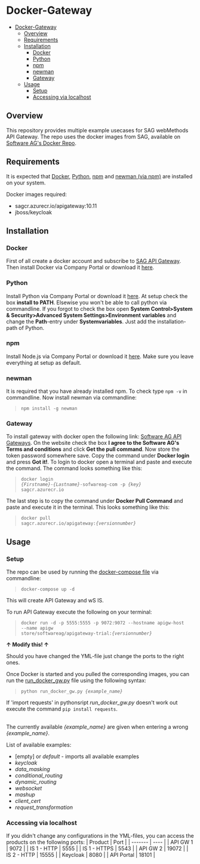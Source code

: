 # Docker-Gateway

- [Docker-Gateway](#docker-gateway)
  - [Overview](#overview)
  - [Requirements](#requirements)
  - [Installation](#installation)
    - [Docker](#docker)
    - [Python](#python)
    - [npm](#npm)
    - [newman](#newman)
    - [Gateway](#gateway)
  - [Usage](#usage)
    - [Setup](#setup)
    - [Accessing via localhost](#accessing-via-localhost)

## Overview
This repository provides multiple example usecases for SAG webMethods API Gateway.
The repo uses the docker images from SAG, available on [Software AG's Docker Repo](https://containers.softwareag.com/products).

## Requirements
It is expected that [Docker](https://docs.docker.com/get-docker/), [Python](https://www.python.org/downloads/), [npm](https://nodejs.org/en/download/) and [newman (via npm)](https://www.npmjs.com/package/newman#getting-started) are installed on your system.

Docker images required:
- sagcr.azurecr.io/apigateway:10.11
- jboss/keycloak

## Installation
### Docker
First of all create a docker account and subscribe to [SAG API Gateway](https://hub.docker.com/publishers/softwareag). Then install Docker via Company Portal or download it [here](https://docs.docker.com/get-docker).

### Python
Install Python via Company Portal or download it [here](https://www.python.org/downloads/).
At setup check the box <b>install to PATH</b>. Elsewise you won't be able to call python via commandline.
If you forgot to check the box open **System Control>System & Security>Advanced System Settings>Environment variables** and change the **Path**-entry under **Systemvariables**. Just add the installation-path of Python.

### npm
Install Node.js via Company Portal or download it [here](https://nodejs.org/en/download/). Make sure you leave everything at setup as default.

### newman
It is required that you have already installed npm. To check type <code>npm -v</code> in commandline.
Now install newman via commandline: <br>
><code>npm install -g newman</code>

### Gateway
To install gateway with docker open the following link: [Software AG API Gateways](https://containers.softwareag.com/products/apigateway).
On the website check the box <b>I agree to the Software AG's Terms and conditions</b> and click **Get the pull command**. Now store the token password somewhere save. Copy the command under **Docker login** and press **Got it!**.
To login to docker open a terminal and paste and execute the command. The command looks something like this:
><code>docker login *{Firstname}*-*{Lastname}*-sofwareag-com -p *{key}* sagcr.azurecr.io</code>

The last step is to copy the command under **Docker Pull Command** and paste and execute it in the terminal. This looks something like this:
><code>docker pull sagcr.azurecr.io/apigateway:*{versionnumber}*</code>

## Usage

### Setup
The repo can be used by running the [docker-compose file](docker-compose.yml) via commandline:
><code>docker-compose up -d</code>

This will create API Gateway and wS IS.

To run API Gateway execute the following on your terminal:
><code>docker run -d -p 5555:5555 -p 9072:9072 --hostname apigw-host --name apigw store/softwareag/apigateway-trial:*{versionnumber}*</code>

<b>&uarr; Modify this! &uarr;</b>

Should you have changed the YML-file just change the ports to the right ones.

Once Docker is started and you pulled the corresponding images, you can run the [run_docker_gw.py](run_docker_gw.py) file using the following syntax:<br>
><code>python run_docker_gw.py *{example_name}*</code>

If 'import requests' in pythonsript *run_docker_gw.py* doesn't work out execute the command <code>pip install requests</code>.

<br>The currently available *{example_name}* are given when entering a wrong *{example_name}*.

List of available examples:
- [empty] or *default* - imports all available examples
- *keycloak*
- *data_masking*
- *conditional_routing*
- *dynamic_routing*
- *websocket*
- *mashup*
- *client_cert*
- *request_transformation*

### Accessing via localhost
If you didn't change any configurations in the YML-files, you can access the products on the following ports:
| Product | Port |
| ------- | ---- |
| API GW 1 | 9072 |
| IS 1 - HTTP | 5555 |
| IS 1 - HTTPS | 5543 |
| API GW 2 | 19072 |
| IS 2 - HTTP | 15555 |
| Keycloak | 8080 |
| API Portal | 18101 |